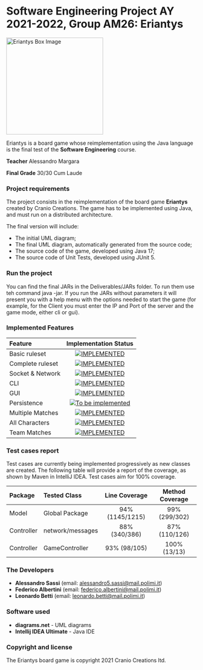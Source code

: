 # Software Engineering Project AY 2021-2022, Group AM26: Eriantys

<img src="https://craniointernational.com/2021/wp-content/uploads/2021/06/ERIANTYS-BOX-3D.png" height=256px alt="Eriantys Box Image"/>

Eriantys is a board game whose reimplementation using the Java language is the final test of the **Software Engineering** course.

**Teacher** Alessandro Margara

**Final Grade** 30/30 Cum Laude

### Project requirements
The project consists in the reimplementation of the board game **Eriantys** created by Cranio Creations. The game has to be implemented using Java, and must run on a distributed architecture.

The final version will include:
* The initial UML diagram;
* The final UML diagram, automatically generated from the source code;
* The source code of the game, developed using Java 17;
* The source code of Unit Tests, developed using JUnit 5.

### Run the project
You can find the final JARs in the Deliverables/JARs folder.
To run them use teh command java -jar.
If you run the JARs without parameters it will present you with a help menu with the options needed to start the game (for example, for the Client you must enter the IP and Port of the server and the game mode, either cli or gui).

### Implemented Features
| Feature          |                                                                                         Implementation Status                                                                                          |
|:-----------------|:------------------------------------------------------------------------------------------------------------------------------------------------------------------------------------------------------:|
| Basic ruleset    |               [![IMPLEMENTED](https://img.shields.io/badge/-Implemented-brightgreen)](https://github.com/AleSassi/ingsw2022-AM26/tree/master/src/main/java/it/polimi/ingsw/server/model)               |
| Complete ruleset |               [![IMPLEMENTED](https://img.shields.io/badge/-Implemented-brightgreen)](https://github.com/AleSassi/ingsw2022-AM26/tree/master/src/main/java/it/polimi/ingsw/server/model)               |
| Socket & Network |        [![IMPLEMENTED](https://img.shields.io/badge/-Implemented-brightgreen)](https://github.com/AleSassi/ingsw2022-AM26/tree/master/src/main/java/it/polimi/ingsw/server/controller/network)         |
| CLI              |             [![IMPLEMENTED](https://img.shields.io/badge/-Implemented-brightgreen)](https://github.com/AleSassi/ingsw2022-AM26/tree/master/src/main/java/it/polimi/ingsw/client/cli/view)              |
| GUI              |                [![IMPLEMENTED](https://img.shields.io/badge/-Implemented-brightgreen)](https://github.com/AleSassi/ingsw2022-AM26/tree/master/src/main/java/it/polimi/ingsw/client/ui)                 |
| Persistence      |                                                           [![To be implemented](https://img.shields.io/badge/-To%20be%20implemented-red)]()                                                            |
| Multiple Matches |            [![IMPLEMENTED](https://img.shields.io/badge/-Implemented-brightgreen)](https://github.com/AleSassi/ingsw2022-AM26/tree/master/src/main/java/it/polimi/ingsw/server/controller)             |
| All Characters   |         [![IMPLEMENTED](https://img.shields.io/badge/-Implemented-brightgreen)](https://github.com/AleSassi/ingsw2022-AM26/tree/master/src/main/java/it/polimi/ingsw/server/model/characters)          |
| Team Matches     | [![IMPLEMENTED](https://img.shields.io/badge/-Implemented-brightgreen)](https://github.com/AleSassi/ingsw2022-AM26/blob/master/src/main/java/it/polimi/ingsw/server/model/match/TeamMatchManager.java) |

### Test cases report
Test cases are currently being implemented progressively as new classes are created. The following table will provide a report of the coverage, as shown by Maven in IntelliJ IDEA.
Test cases aim for 100% coverage.

| Package    | Tested Class     |  Line Coverage  | Method Coverage |
|:-----------|:-----------------|:---------------:|:---------------:|
| Model      | Global Package   | 94% (1145/1215) |  99% (299/302)  |
| Controller | network/messages |  88% (340/386)  |  87% (110/126)  |
| Controller | GameController   |  93% (98/105)   |  100% (13/13)   |

### The Developers
- **Alessandro Sassi** (email: alessandro5.sassi@mail.polimi.it)
- **Federico Albertini** (email: federico.albertini@mail.polimi.it)
- **Leonardo Betti** (email: leonardo.betti@mail.polimi.it)

### Software used
- **diagrams.net** - UML diagrams
- **Intellij IDEA Ultimate** - Java IDE

### Copyright and license

The Eriantys board game is copyright 2021 Cranio Creations ltd.